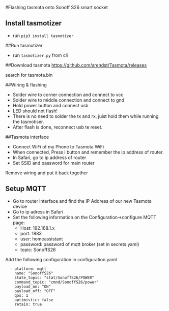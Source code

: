 #Flashing tasmota onto Sonoff S26 smart socket

## Install tasmotizer
- run `pip3 install tasmotizer` 

##Run tasmotizer
- run `tasmotizer.py` from cli

##Download tasmota
https://github.com/arendst/Tasmota/releases 

search for tasmota.bin

##Wiring & flashing
- Solder wire to corner connection and connect to vcc 
- Solder wire to middle connection and connect to gnd 
- Hold power button and connect usb
- LED should not flash!
- There is no need to solder the tx and rx, juist hold them while running the tasmotiser. 
- After flash is done, reconnect usb te reset. 

##Tasmota interface
- Connect WiFi of my Phone to Tasmota WiFi
- When connected, Press i button and remember the ip address of router.
- In Safari, go to ip address of router
- Set SSID and password for main router

Remove wiring and put it back together

## Setup MQTT
- Go to router interface and find the IP Address of our new Tasmota device
- Go to ip adress in Safari
- Set the following information on the Configuration->configure MQTT page:
  - Host: 192.168.1.x
  - port: 1883
  - user: homeassistant
  - password: password of mqtt broker (set in secrets.yaml)
  - topic: SonoffS26

Add the following configuration in configuration.yaml
```
  - platform: mqtt
    name: "SonoffS26"
    state_topic: "stat/SonoffS26/POWER"
    command_topic: "cmnd/SonoffS26/power"
    payload_on: "ON"
    payload_off: "OFF"
    qos: 1
    optimistic: false 
    retain: true    
```